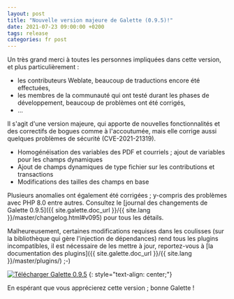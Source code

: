 ```yaml
---
layout: post
title: "Nouvelle version majeure de Galette (0.9.5)!"
date: 2021-07-23 09:00:00 +0200
tags: release
categories: fr post
---
```


Un très grand merci à toutes les personnes impliquées dans cette version, et plus particulièrement :
- les contributeurs Weblate, beaucoup de traductions encore été effectuées,
- les membres de la communauté qui ont testé durant les phases de développement, beaucoup de problèmes ont été corrigés,
- ...

Il s'agit d'une version majeure, qui apporte de nouvelles fonctionnalités et des correctifs de bogues comme à l'accoutumée, mais elle corrige aussi quelques problèmes de sécurité (CVE-2021-21319). 

* Homogénéisation des variables des PDF et courriels ; ajout de variables pour les champs dynamiques
* Ajout de champs dynamiques de type fichier sur les contributions et transactions
* Modifications des tailles des champs en base

Plusieurs anomalies ont également été corrigées ; y-compris des problèmes avec PHP 8.0 entre autres. Consultez le [journal des changements de Galette 0.9.5]({{ site.galette.doc_url }}/{{ site.lang }}/master/changelog.html#v095) pour tous les détails.

Malheureusement, certaines modifications requises dans les coulisses (sur la bibliothèque qui gère l'injection de dépendances) rend tous les plugins incompatibles, il est nécessaire de les mettre à jour, reportez-vous à [la documentation des plugins]({{ site.galette.doc_url }}/{{ site.lang }}/master/plugins/) ;-)

[![Télécharger Galette 0.9.5](https://img.shields.io/badge/0.9.5-Download_Galette-ffb619.svg?logo=php&logoColor=white&style=for-the-badge)](https://download.tuxfamily.org/galette/galette-0.9.5.tar.bz2)
{: style="text-align: center;"}

En espérant que vous apprécierez cette version ; bonne Galette !
